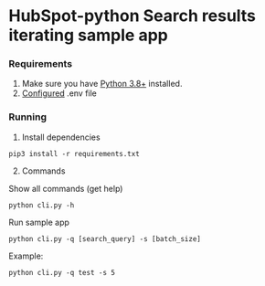 # HubSpot-python Search results iterating sample app

### Requirements

1. Make sure you have [Python 3.8+](https://www.python.org/downloads/) installed.
2. [Configured](https://github.com/HubSpot/sample-apps-manage-crm-objects/blob/main/README.md#how-to-run-locally) .env file

### Running

1. Install dependencies

```
pip3 install -r requirements.txt
```

2. Commands

Show all commands (get help)

```
python cli.py -h
```

Run sample app

```
python cli.py -q [search_query] -s [batch_size]
```

Example:

```
python cli.py -q test -s 5
```
